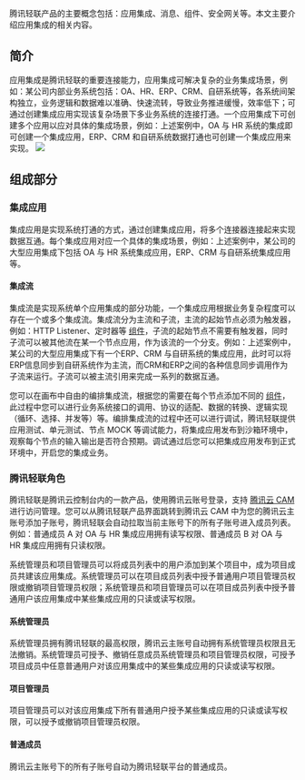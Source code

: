 ﻿腾讯轻联产品的主要概念包括：应用集成、消息、组件、安全网关等。本文主要介绍应用集成的相关内容。


## 简介
应用集成是腾讯轻联的重要连接能力，应用集成可解决复杂的业务集成场景，例如：某公司内部业务系统包括：OA、HR、ERP、CRM、自研系统等，各系统间架构独立，业务逻辑和数据难以准确、快速流转，导致业务推进缓慢，效率低下；可通过创建集成应用实现该复杂场景下多业务系统的连接打通。一个应用集成下可创建多个应用以应对具体的集成场景，例如：上述案例中，OA 与 HR 系统的集成即可创建一个集成应用，ERP、CRM 和自研系统数据打通也可创建一个集成应用来实现。
![](https://staticintl.cloudcachetci.com/yehe/backend-news/5t9d091_%E5%BA%94%E7%94%A8%E9%9B%86%E6%88%90_02.jpg)


## 组成部分

### 集成应用
集成应用是实现系统打通的方式，通过创建集成应用，将多个连接器连接起来实现数据互通。每个集成应用对应一个具体的集成场景，例如：上述案例中，某公司的大型应用集成下包括 OA 与 HR 系统集成应用，ERP、CRM 与自研系统集成应用等。

#### 集成流

集成流是实现系统单个应用集成的部分功能，一个集成应用根据业务复杂程度可以存在一个或多个集成流。集成流分为主流和子流，主流的起始节点必须为触发器，例如：HTTP Listener、定时器等 [组件](https://www.tencentcloud.com/document/product/1165/51576)，子流的起始节点不需要有触发器，同时子流可以被其他流在某一个节点应用，作为该流的一个分支。例如：上述案例中，某公司的大型应用集成下有一个ERP、CRM 与自研系统的集成应用，此时可以将ERP信息同步到自研系统作为主流，而CRM和ERP之间的各种信息同步调用作为子流来运行。子流可以被主流引用来完成一系列的数据互通。


您可以在画布中自由的编排集成流，根据您的需要在每个节点添加不同的 [组件](https://www.tencentcloud.com/document/product/1165/51576)，此过程中您可以进行业务系统接口的调用、协议的适配、数据的转换、逻辑实现（循环、选择、并发等）等。编排集成流的过程中还可以进行调试，腾讯轻联提供应用测试、单元测试、节点 MOCK 等调试能力，将集成应用发布到沙箱环境中，观察每个节点的输入输出是否符合预期。调试通过后您可以把集成应用发布到正式环境中，开启您的集成业务。

### 腾讯轻联角色
腾讯轻联是腾讯云控制台内的一款产品，使用腾讯云账号登录，支持 [腾讯云 CAM](https://www.tencentcloud.com/document/product/598) 进行访问管理。您可以从腾讯轻联产品界面跳转到腾讯云 CAM 中为您的腾讯云主账号添加子账号，腾讯轻联会自动拉取当前主账号下的所有子账号进入成员列表。例如：普通成员 A 对 OA 与 HR 集成应用拥有读写权限、普通成员 B 对 OA 与 HR 集成应用拥有只读权限。

系统管理员和项目管理员可以将成员列表中的用户添加到某个项目中，成为项目成员共建该应用集成。系统管理员可以在项目成员列表中授予普通用户项目管理员权限或撤销项目管理员权限；系统管理员和项目管理员可以在项目成员列表中授予普通用户该应用集成中某些集成应用的只读或读写权限。

#### 系统管理员
系统管理员拥有腾讯轻联的最高权限，腾讯云主账号自动拥有系统管理员权限且无法撤销。系统管理员可授予、撤销任意成员系统管理员和项目管理员权限，可授予项目成员中任意普通用户对该应用集成中的某些集成应用的只读或读写权限。

#### 项目管理员
项目管理员可以对该应用集成下所有普通用户授予某些集成应用的只读或读写权限，可以授予或撤销项目管理员权限。

#### 普通成员
腾讯云主账号下的所有子账号自动为腾讯轻联平台的普通成员。
